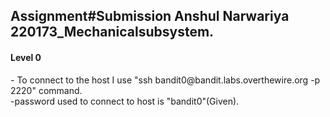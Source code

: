 <h2>Assignment#Submission Anshul Narwariya 220173_Mechanicalsubsystem.</h2>
<h4>Level 0</h4>
- To connect to the host I use "ssh bandit0@bandit.labs.overthewire.org -p 2220" command.<br>
-password used to connect to host is "bandit0"(Given).<br>